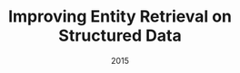 ---
title: "Improving Entity Retrieval on Structured Data"
collection: publications
permalink: /publication/2015-DBLP_conf_semweb_FetahuGD15
date: 2015
venue: 'The Semantic Web - {ISWC} 2015 - 14th International Semantic Web Conference, Bethlehem, PA, USA, October 11-15, 2015, Proceedings, Part {I}'
---